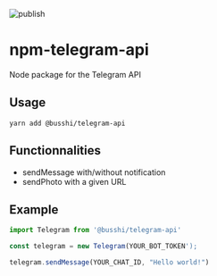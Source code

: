 ![publish](https://github.com/busshi/npm-telegram-api/actions/workflows/publish.yml/badge.svg)

# npm-telegram-api

Node package for the Telegram API

## Usage

`yarn add @busshi/telegram-api`

## Functionnalities

- sendMessage with/without notification
- sendPhoto with a given URL

## Example

```js
import Telegram from '@busshi/telegram-api'

const telegram = new Telegram(YOUR_BOT_TOKEN');

telegram.sendMessage(YOUR_CHAT_ID, "Hello world!")
```
